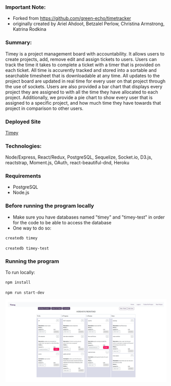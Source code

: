 ### Important Note:
- Forked from https://github.com/green-echo/timetracker 
- originally created by Ariel Ahdoot, Betzalel Perlow, Christina Armstrong, Katrina Rodkina

### Summary:

Timey is a project management board with accountability. It allows users to create projects, add, remove edit and assign tickets to users. Users can track the time it takes to complete a ticket with a timer that is provided on each ticket. All time is accurently tracked and stored into a sortable and searchable timesheet that is downloadable at any time. All updates to the project board are updated in real time for every user on that project through the use of sockets. Users are also provided a bar chart that displays every project they are assigned to with all the time they have allocated to each project. Additionally, we provide a pie chart to show every user that is assigned to a specific project, and how much time they have towards that project in comparison to other users.

### Deployed Site

[Timey](https://timey.herokuapp.com)

### Technologies:

Node/Express, React/Redux, PostgreSQL, Sequelize, Socket.io, D3.js, reactstrap, Moment.js, OAuth, react-beautiful-dnd, Heroku

### Requirements

* PostgreSQL
* Node.js

### Before running the program locally

* Make sure you have databases named "timey" and "timey-test" in order for the code to be able to access the database
* One way to do so:

```
createdb timey

createdb timey-test
```

### Running the program

To run locally:

```
npm install

npm run start-dev
```

![alt text](https://github.com/green-echo/timetracker/blob/master/timey-screenshot.png)
